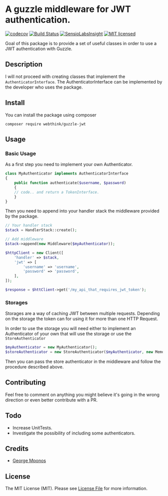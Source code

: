 # A guzzle middleware for JWT authentication.

[![codecov](https://codecov.io/gh/webthinkgr/guzzle-jwt/branch/master/graph/badge.svg)](https://codecov.io/gh/webthinkgr/guzzle-jwt)
[![Build Status](https://travis-ci.org/webthinkgr/guzzle-jwt.svg?branch=master)](https://travis-ci.org/webthinkgr/guzzle-jwt)
[![SensioLabsInsight](https://insight.sensiolabs.com/projects/a8aeeada-e24d-4474-b7a4-714fbd7d9432/mini.png)](https://insight.sensiolabs.com/projects/a8aeeada-e24d-4474-b7a4-714fbd7d9432)
[![MIT licensed](https://img.shields.io/badge/license-MIT-blue.svg)](https://github.com/webthinkgr/guzzle-jwt/blob/master/LICENSE)

Goal of this package is to provide a set of useful classes in order to use a JWT authentication with Guzzle.

## Description

I will not proceed with creating classes that implement the `AuthenticatorInterface`. The AuthenticatorInterface
can be implemented by the developer who uses the package.

## Install

You can install the package using composer

`composer require webthink/guzzle-jwt`

## Usage

### Basic Usage

As a first step you need to implement your own Authenticator.

``` php
class MyAuthenticator implements AuthenticatorInterface
{
    public function authenticate($username, $password)
    {
    // code.. and return a TokenInterface.
    }
}
```

Then you need to append into your handler stack the middleware provided by the package.

``` php
// Your handler stack
$stack = HandlerStack::create();

// Add middleware
$stack->append(new Middleware($myAuthenticator));

$httpClient = new Client([
    'handler' => $stack,
    'jwt' => [
        'username' => 'username',
        'password' => 'password',
    ],
]);

$response = $httClient->get('/my_api_that_requires_jwt_token');
```

### Storages

Storages are a way of caching JWT between multiple requests. Depending on the storage the token can for using it
for more than one HTTP Request.

In order to use the storage you will need either to implement an Authenticator of your own that will use the storage
or use the `StoreAuthenticator`

``` php
$myAuthenticator = new MyAuthenticator();
$storeAuthenticator = new StoreAuthenticator($myAuthenticator, new MemoryStorage());
```

Then you can pass the store authenticator in the middleware and follow the procedure described above.

## Contributing

Feel free to comment on anything you might believe it's going in the wrong direction or even better contribute with a PR.

## Todo

- Increase UnitTests.
- Investigate the possibility of including some authenticators.

## Credits

- [George Mponos](https://github.com/gmponos)

## License

The MIT License (MIT). Please see [License File](LICENSE.md) for more information.
